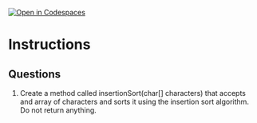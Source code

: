 [![Open in Codespaces](https://classroom.github.com/assets/launch-codespace-2972f46106e565e64193e422d61a12cf1da4916b45550586e14ef0a7c637dd04.svg)](https://classroom.github.com/open-in-codespaces?assignment_repo_id=18921801)
# Instructions  

  ## Questions
1. Create a method called insertionSort(char[] characters) that accepts and array of characters and sorts it using the insertion sort algorithm. Do not return anything.
